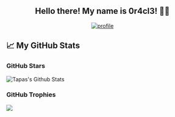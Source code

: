 <h2 align="center">Hello there! My name is 0r4cl3! 👋🤓</h2>



<p align=center>
  <a href="#" target="_blank"><img src="https://i.ibb.co/xMvysCw/tech-support.png" alt="profile" /></a>
</p>

## 📈 My GitHub Stats
### GitHub Stars

![Tapas's Github Stats](https://github-readme-stats.vercel.app/api?username=atapas&show_icons=true&theme=radical)

### GitHub Trophies

<img src="https://github-profile-trophy.vercel.app/?username=atapas&theme=juicyfresh&no-bg=true" />
